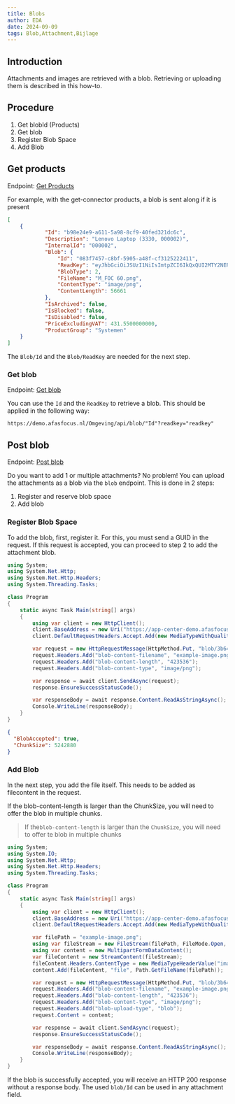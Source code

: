 ```yaml
---
title: Blobs
author: EDA
date: 2024-09-09
tags: Blob,Attachment,Bijlage
---
```


## Introduction

Attachments and images are retrieved with a blob. Retrieving or uploading them is described in this how-to.

## Procedure

1. Get blobId (Products)
2. Get blob
3. Register Blob Space
4. Add Blob

## Get products

Endpoint: [Get Products](../../api-specs/sb/en/latest#get-/api/products)

For example, with the get-connector products, a blob is sent along if it is present

```json Result
[
    {
            "Id": "b98e24e9-a611-5a98-8cf9-40fed321dc6c",
            "Description": "Lenovo Laptop (3330, 000002)",
            "InternalId": "000002",
            "Blob": {
                "Id": "083f7457-c8bf-5905-a48f-cf3125222411",
                "ReadKey": "eyJhbGciOiJSUzI1NiIsImtpZCI6IkQxQUI2MTY2NERFRDU3MTRGRkRDRUIzNTI5MzkzOTFFNTI3MTg4MkUiLCJ0eXAiOiJKV1QifQ.eyJCIjoiNDgzZjc0NTdjOGJmNTkwNWE0OGZjZjMxMjUyMjI0MTEiLCJBIjoiMmNhZDFlYzcwMzVkNDdkZjliMjNhN2QwMWFhZTU1NjUiLCJTIjoxLCJSIjoxLCJuYmYiOjE3MjU4Njg4MDAsImV4cCI6MTcyNTk2OTYwMCwiaWF0IjoxNzI1ODY4ODAwfQ.RvapIkv7aWARxkE66UrjTTe8ubK1wzfWbYE5bx5J5GXUbHqJRv8gwaLd_XCvYR5zAyA743cQmoEz8K_5iwRgNcblnqUYpWLlVK1DUb03Isfivsgvtc_99PYhuZpR6yx8EMQ1Ll04TwzfKqjD7bOxhNuPGjT-nvfL98lYvSHlTgzbJOp91qc0fSYOSNAhML1BYDtAXbhZ1V9eS_ZkmUoL7MNWfy7lUkklhNXkip9-t9Rkt1X1_hfOUmO_J-xlXu7gf8DJ9Z0k2Qi5S6ZKG_K90xhUxECr04wf9Clx9pfl6qvZFlN834IwcUeOMTE_MqgKFucNBg_ZdTnlfZXuxkIIWA",
                "BlobType": 2,
                "FileName": "M_FOC 60.png",
                "ContentType": "image/png",
                "ContentLength": 56661
            },
            "IsArchived": false,
            "IsBlocked": false,
            "IsDisabled": false,
            "PriceExcludingVAT": 431.5500000000,
            "ProductGroup": "Systemen"
    }
]
```

The `Blob/Id`  and the `Blob/ReadKey` are needed for the next step.

### Get blob

Endpoint: [Get blob](../../api-specs/sb/en/latest#get-/api/blob/-uuid-)

You can use the `Id` and the `ReadKey` to retrieve a blob. This should be applied in the following way:

`https://demo.afasfocus.nl/Omgeving/api/blob/"Id"?readkey="readkey"`

## Post blob

Endpoint: [Post blob](../../api-specs/sb/nl/latest#put-/api/blob/-uuid-)

Do you want to add 1 or multiple attachments? No problem! You can upload the attachments as a blob via the `blob` endpoint. This is done in 2 steps:

1. Register and reserve blob space
2. Add blob

### Register Blob Space

To add the blob, first, register it. For this, you must send a GUID in the request. If this request is accepted, you can proceed to step 2 to add the attachment blob.

```csharp Reserving blob space
using System;
using System.Net.Http;
using System.Net.Http.Headers;
using System.Threading.Tasks;

class Program
{
    static async Task Main(string[] args)
    {
        using var client = new HttpClient();
        client.BaseAddress = new Uri("https://app-center-demo.afasfocus.nl/scope/api/");
        client.DefaultRequestHeaders.Accept.Add(new MediaTypeWithQualityHeaderValue("application/json"));

        var request = new HttpRequestMessage(HttpMethod.Put, "blob/3b642fed-f4ec-4463-986a-745531ccbbb8");
        request.Headers.Add("blob-content-filename", "example-image.png");
        request.Headers.Add("blob-content-length", "423536");
        request.Headers.Add("blob-content-type", "image/png");

        var response = await client.SendAsync(request);
        response.EnsureSuccessStatusCode();

        var responseBody = await response.Content.ReadAsStringAsync();
        Console.WriteLine(responseBody);
    }
}
```

```json Result
{
  "BlobAccepted": true,
  "ChunkSize": 5242880
}
```

### Add Blob

In the next step, you add the file itself. This needs to be added as filecontent in the request.

If the blob-content-length is larger than the ChunkSize, you will need to offer the blob in multiple chunks.

> If the`blob-content-length` is larger than the `ChunkSize`, you will need to offer te blob in multiple chunks

```csharp Add attachment file
using System;
using System.IO;
using System.Net.Http;
using System.Net.Http.Headers;
using System.Threading.Tasks;

class Program
{
    static async Task Main(string[] args)
    {
        using var client = new HttpClient();
        client.BaseAddress = new Uri("https://app-center-demo.afasfocus.nl/scope/api/");
        client.DefaultRequestHeaders.Accept.Add(new MediaTypeWithQualityHeaderValue("application/json"));

        var filePath = "example-image.png";
        using var fileStream = new FileStream(filePath, FileMode.Open, FileAccess.Read);
        using var content = new MultipartFormDataContent();
        var fileContent = new StreamContent(fileStream);
        fileContent.Headers.ContentType = new MediaTypeHeaderValue("image/png");
        content.Add(fileContent, "file", Path.GetFileName(filePath));

        var request = new HttpRequestMessage(HttpMethod.Put, "blob/3b642fed-f4ec-4463-986a-745531ccbbb8");
        request.Headers.Add("blob-content-filename", "example-image.png");
        request.Headers.Add("blob-content-length", "423536");
        request.Headers.Add("blob-content-type", "image/png");
        request.Headers.Add("blob-upload-type", "blob");
        request.Content = content;

        var response = await client.SendAsync(request);
        response.EnsureSuccessStatusCode();

        var responseBody = await response.Content.ReadAsStringAsync();
        Console.WriteLine(responseBody);
    }
}
```

If the blob is successfully accepted, you will receive an HTTP 200 response without a response body. The used `blob/Id` can be used in any attachment field.
